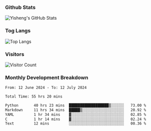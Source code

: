 ### Github Stats
![Yisheng's GitHub Stats](https://github-readme-stats-9qabuvhk1-gongyisheng.vercel.app/api?username=gongyisheng&count_private=true&show_icons=true)
### Tog Langs
![Top Langs](https://github-readme-stats-9qabuvhk1-gongyisheng.vercel.app/api/top-langs/?username=gongyisheng&layout=compact)
### Visitors
![Visitor Count](https://profile-counter.glitch.me/gongyisheng/count.svg)
### Monthly Development Breakdown
<!--START_SECTION:waka-->

```txt
From: 12 June 2024 - To: 12 July 2024

Total Time: 55 hrs 20 mins

Python       40 hrs 23 mins  ██████████████████▒░░░░░░   73.00 %
Markdown     11 hrs 34 mins  █████▒░░░░░░░░░░░░░░░░░░░   20.92 %
YAML         1 hr 34 mins    ▓░░░░░░░░░░░░░░░░░░░░░░░░   02.85 %
C            1 hr 14 mins    ▓░░░░░░░░░░░░░░░░░░░░░░░░   02.24 %
Text         12 mins         ░░░░░░░░░░░░░░░░░░░░░░░░░   00.36 %
```

<!--END_SECTION:waka-->

